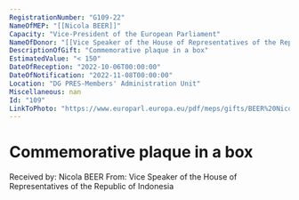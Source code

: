 ```yaml
---
RegistrationNumber: "G109-22"
NameOfMEP: "[[Nicola BEER]]"
Capacity: "Vice-President of the European Parliament"
NameOfDonor: "[[Vice Speaker of the House of Representatives of the Republic of Indonesia]]"
DescriptionOfGift: "Commemorative plaque in a box"
EstimatedValue: "< 150"
DateOfReception: "2022-10-06T00:00:00"
DateOfNotification: "2022-11-08T00:00:00"
Location: "DG PRES-Members' Administration Unit"
Miscellaneous: nan
Id: "109"
LinkToPhoto: "https://www.europarl.europa.eu/pdf/meps/gifts/BEER%20Nicola_G109-22.jpg#"
---
```


# Commemorative plaque in a box

Received by: Nicola BEER
From: Vice Speaker of the House of Representatives of the Republic of Indonesia
